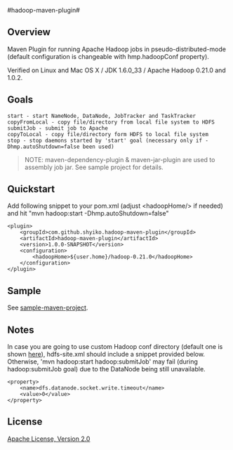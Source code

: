 #hadoop-maven-plugin#

Overview
---------------

Maven Plugin for running Apache Hadoop jobs in pseudo-distributed-mode (default configuration is changeable with hmp.hadoopConf property).

Verified on Linux and Mac OS X / JDK 1.6.0_33 / Apache Hadoop 0.21.0 and 1.0.2.

Goals
---------------

    start - start NameNode, DataNode, JobTracker and TaskTracker
    copyFromLocal - copy file/directory from local file system to HDFS
    submitJob - submit job to Apache
    copyToLocal - copy file/directory form HDFS to local file system
    stop - stop daemons started by 'start' goal (necessary only if -Dhmp.autoShutdown=false been used)

>NOTE: maven-dependency-plugin & maven-jar-plugin are used to assembly job jar. See sample project for details.

Quickstart
---------------

Add following snippet to your pom.xml (adjust &lt;hadoopHome/&gt; if needed) and hit "mvn hadoop:start -Dhmp.autoShutdown=false"

    <plugin>
        <groupId>com.github.shyiko.hadoop-maven-plugin</groupId>
        <artifactId>hadoop-maven-plugin</artifactId>
        <version>1.0.0-SNAPSHOT</version>
        <configuration>
            <hadoopHome>${user.home}/hadoop-0.21.0</hadoopHome>
        </configuration>
    </plugin>

Sample
---------------

See [sample-maven-project](https://github.com/shyiko/hadoop-maven-plugin/tree/master/sample-maven-project).

Notes
---------------

In case you are going to use custom Hadoop conf directory (default one is shown [here](https://github.com/shyiko/hadoop-maven-plugin/tree/master/src/main/resources/pseudo-distributed-mode)), hdfs-site.xml should include a snippet provided below.
Otherwise, 'mvn hadoop:start hadoop:submitJob' may fail (during hadoop:submitJob goal) due to the DataNode being still unavailable.

    <property>
        <name>dfs.datanode.socket.write.timeout</name>
        <value>0</value>
    </property>

License
---------------

[Apache License, Version 2.0](http://www.apache.org/licenses/LICENSE-2.0)
